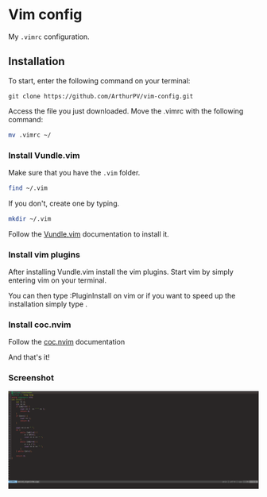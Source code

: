 # Vim config

My ```.vimrc``` configuration.

## Installation 

To start, enter the following command on your terminal:

```
git clone https://github.com/ArthurPV/vim-config.git
```

Access the file you just downloaded.
Move the .vimrc with the following command:

```bash
mv .vimrc ~/
```
### Install Vundle.vim

Make sure that you have the ```.vim``` folder.
```bash
find ~/.vim
```


If you don't, create one by typing.
```bash
mkdir ~/.vim
```

Follow the [Vundle.vim](https://github.com/VundleVim/Vundle.vim) documentation to install it.

### Install vim plugins

After installing Vundle.vim install the vim plugins. Start vim by simply entering vim on your terminal.

You can then type :PluginInstall on vim or if you want to speed up the installation simply type <F7>.

### Install coc.nvim

Follow the [coc.nvim](https://github.com/neoclide/coc.nvim) documentation

And that's it!

### Screenshot

![screenshot vim](/Screenshot_2020-07-05_15-44-45.png)
